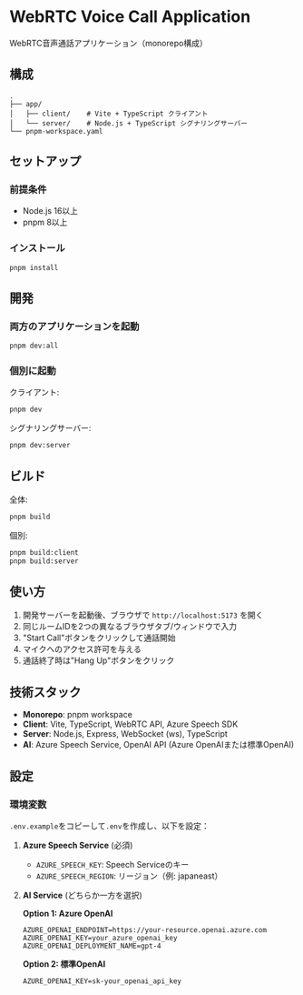 # WebRTC Voice Call Application

WebRTC音声通話アプリケーション（monorepo構成）

## 構成

```
.
├── app/
│   ├── client/    # Vite + TypeScript クライアント
│   └── server/    # Node.js + TypeScript シグナリングサーバー
└── pnpm-workspace.yaml
```

## セットアップ

### 前提条件

- Node.js 16以上
- pnpm 8以上

### インストール

```bash
pnpm install
```

## 開発

### 両方のアプリケーションを起動

```bash
pnpm dev:all
```

### 個別に起動

クライアント:
```bash
pnpm dev
```

シグナリングサーバー:
```bash
pnpm dev:server
```

## ビルド

全体:
```bash
pnpm build
```

個別:
```bash
pnpm build:client
pnpm build:server
```

## 使い方

1. 開発サーバーを起動後、ブラウザで `http://localhost:5173` を開く
2. 同じルームIDを2つの異なるブラウザタブ/ウィンドウで入力
3. "Start Call"ボタンをクリックして通話開始
4. マイクへのアクセス許可を与える
5. 通話終了時は"Hang Up"ボタンをクリック

## 技術スタック

- **Monorepo**: pnpm workspace
- **Client**: Vite, TypeScript, WebRTC API, Azure Speech SDK
- **Server**: Node.js, Express, WebSocket (ws), TypeScript
- **AI**: Azure Speech Service, OpenAI API (Azure OpenAIまたは標準OpenAI)

## 設定

### 環境変数

`.env.example`をコピーして`.env`を作成し、以下を設定：

1. **Azure Speech Service** (必須)
   - `AZURE_SPEECH_KEY`: Speech Serviceのキー
   - `AZURE_SPEECH_REGION`: リージョン（例: japaneast）

2. **AI Service** (どちらか一方を選択)
   
   **Option 1: Azure OpenAI**
   ```env
   AZURE_OPENAI_ENDPOINT=https://your-resource.openai.azure.com
   AZURE_OPENAI_KEY=your_azure_openai_key
   AZURE_OPENAI_DEPLOYMENT_NAME=gpt-4
   ```

   **Option 2: 標準OpenAI**
   ```env
   AZURE_OPENAI_KEY=sk-your_openai_api_key
   ```